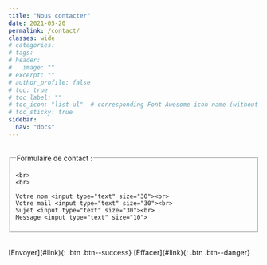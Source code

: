 ```yaml
---
title: "Nous contacter"
date: 2021-05-20
permalink: /contact/
classes: wide
# categories: 
# tags: 
# header:
#   image: ""
# excerpt: ""
# author_profile: false
# toc: true
# toc_label: ""
# toc_icon: "list-ul"  # corresponding Font Awesome icon name (without fa prefix)
# toc_sticky: true
sidebar:
  nav: "docs"
---
```

<br>

<form>
  <fieldset>
	<legend>Formulaire de contact :</legend>
	
	<br>
	<br>
	
	Votre nom <input type="text" size="30"><br>
	Votre mail <input type="text" size="30"><br>
	Sujet <input type="text" size="30"><br>
	Message <input type="text" size="10">
  </fieldset>

</form>
<br>
[Envoyer](#link){: .btn .btn--success}
[Effacer](#link){: .btn .btn--danger}




